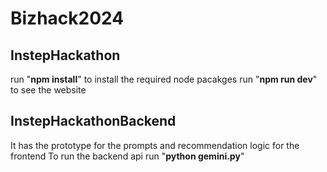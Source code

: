 # Bizhack2024

## InstepHackathon

run "**npm install**" to install the required node pacakges
run "**npm run dev**" to see the website

## InstepHackathonBackend

It has the prototype for the prompts and recommendation logic for the frontend
To run the backend api run "**python gemini.py**"
